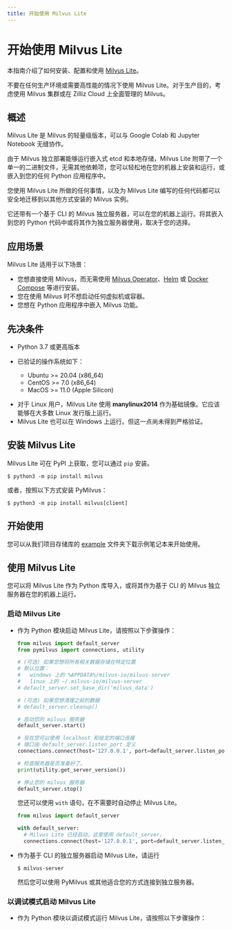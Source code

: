 ```yaml
---
title: 开始使用 Milvus Lite
---
```


# 开始使用 Milvus Lite

本指南介绍了如何安装、配置和使用 [Milvus Lite](https://github.com/milvus-io/milvus-lite)。

<div class="alert caution">

不要在任何生产环境或需要高性能的情况下使用 Milvus Lite。对于生产目的，考虑使用 Milvus 集群或在 Zilliz Cloud 上全面管理的 Milvus。

</div>

## 概述

Milvus Lite 是 Milvus 的轻量级版本，可以与 Google Colab 和 Jupyter Notebook 无缝协作。

由于 Milvus 独立部署能够运行嵌入式 etcd 和本地存储，Milvus Lite 附带了一个单一的二进制文件，无需其他依赖项，您可以轻松地在您的机器上安装和运行，或嵌入到您的任何 Python 应用程序中。

您使用 Milvus Lite 所做的任何事情，以及为 Milvus Lite 编写的任何代码都可以安全地迁移到以其他方式安装的 Milvus 实例。

它还带有一个基于 CLI 的 Milvus 独立服务器，可以在您的机器上运行。将其嵌入到您的 Python 代码中或将其作为独立服务器使用，取决于您的选择。

## 应用场景

Milvus Lite 适用于以下场景：

- 您想直接使用 Milvus，而无需使用 [Milvus Operator](https://milvus.io/docs/install_standalone-operator.md)、[Helm](https://milvus.io/docs/install_standalone-helm.md) 或 [Docker Compose](https://milvus.io/docs/install_standalone-docker.md) 等进行安装。
- 您在使用 Milvus 时不想启动任何虚拟机或容器。
- 您想在 Python 应用程序中嵌入 Milvus 功能。

## 先决条件

- Python 3.7 或更高版本
- 已验证的操作系统如下：

  - Ubuntu >= 20.04 (x86_64)
  - CentOS >= 7.0 (x86_64)
  - MacOS >= 11.0 (Apple Silicon)

<div class="alert note">  

- 对于 Linux 用户，Milvus Lite 使用 **manylinux2014** 作为基础镜像。它应该能够在大多数 Linux 发行版上运行。
- Milvus Lite 也可以在 Windows 上运行。但这一点尚未得到严格验证。

</div>

## 安装 Milvus Lite

Milvus Lite 可在 PyPI 上获取，您可以通过 `pip` 安装。

```shell
$ python3 -m pip install milvus
```

或者，按照以下方式安装 PyMilvus：

```shell
$ python3 -m pip install milvus[client]
```

## 开始使用

您可以从我们项目存储库的 [example](https://github.com/milvus-io/milvus-lite/tree/main/examples) 文件夹下载示例笔记本来开始使用。

## 使用 Milvus Lite

您可以将 Milvus Lite 作为 Python 库导入，或将其作为基于 CLI 的 Milvus 独立服务器在您的机器上运行。

### 启动 Milvus Lite

- 作为 Python 模块启动 Milvus Lite，请按照以下步骤操作：

  ```python
  from milvus import default_server
  from pymilvus import connections, utility

  # (可选) 如果您想将所有相关数据存储在特定位置
  # 默认位置：
  #   windows 上的 %APPDATA%/milvus-io/milvus-server
  #   linux 上的 ~/.milvus-io/milvus-server
  # default_server.set_base_dir('milvus_data')

  # (可选) 如果您想清理之前的数据
  # default_server.cleanup()

  # 启动您的 milvus 服务器
  default_server.start()

  # 现在您可以使用 localhost 和给定的端口连接
  # 端口由 default_server.listen_port 定义
  connections.connect(host='127.0.0.1', port=default_server.listen_port)

  # 检查服务器是否准备好了。
  print(utility.get_server_version())

  # 停止您的 milvus 服务器
  default_server.stop()
  ```

  您还可以使用 `with` 语句，在不需要时自动停止 Milvus Lite。

  ```python
  from milvus import default_server

  with default_server:
    # Milvus Lite 已经启动，这里使用 default_server。
    connections.connect(host='127.0.0.1', port=default_server.listen_port)
  ```
  
- 作为基于 CLI 的独立服务器启动 Milvus Lite，请运行

  ```shell
  $ milvus-server
  ```

  然后您可以使用 PyMilvus 或其他适合您的方式连接到独立服务器。

### 以调试模式启动 Milvus Lite

- 作为 Python 模块以调试模式运行 Milvus Lite，请按照以下步骤操作：

  ```python
 